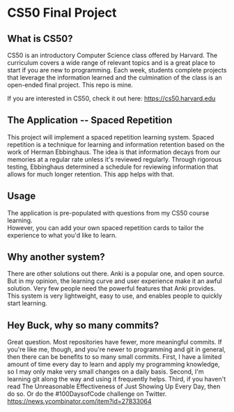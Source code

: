 # CS50 Final Project

## What is CS50?
CS50 is an introductory Computer Science class offered by Harvard.  The curriculum
covers a wide range of relevant topics and is a great place to start if you are new
to programming.  Each week, students complete projects that leverage the information 
learned and the culmination of the class is an open-ended final project.  This repo
is mine.

If you are interested in CS50, check it out here: https://cs50.harvard.edu

## The Application -- Spaced Repetition
This project will implement a spaced repetition learning system.  Spaced repetition 
is a technique for learning and information retention based on the work of Herman 
Ebbinghaus.  The idea is that information decays from our memories at a regular rate
unless it's reviewed regularly.  Through rigorous testing, Ebbinghaus determined a 
schedule for reviewing information that allows for much longer retention.  This app
helps with that.

## Usage
The application is pre-populated with questions from my CS50 course learning.  
However, you can add your own spaced repetition cards to tailor the experience 
to what you'd like to learn.  

## Why another system? 
There are other solutions out there.  Anki is a popular one, and open source.  But in
my opinion, the learning curve and user experience make it an awful solution.  Very few 
people need the powerful features that Anki provides.  This system is very
lightweight, easy to use, and enables people to quickly start learning.

## Hey Buck, why so many commits? 
Great question.  Most repositories have fewer, more meaningful commits.  If you're like me, 
though, and you're newer to programming and git in general, then there can be benefits to
so many small commits.  First, I have a limited amount of time every day to learn and apply
my programming knowledge, so I may only make very small changes on a daily basis.  Second, 
I'm learning git along the way and using it frequently helps.  Third, if you haven't read 
The Unreasonable Effectiveness of Just Showing Up Every Day, then do so.  Or do the 
#100DaysofCode challenge on Twitter.  
https://news.ycombinator.com/item?id=27833064

